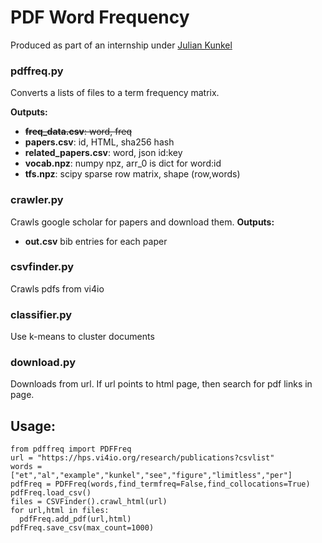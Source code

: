 # PDF  Word Frequency
Produced as part of an internship under [Julian Kunkel](https://hps.vi4io.org/about/people/julian_kunkel)

### pdffreq.py
Converts a lists of files to a term frequency matrix.

**Outputs:**

 - ~~**freq_data.csv**: word, freq~~
 - **papers.csv**: id, HTML, sha256 hash
 - **related_papers.csv**: word, json id:key  
 - **vocab.npz**: numpy npz, arr_0 is dict for word:id
 - **tfs.npz**: scipy sparse row matrix, shape (row,words)

### crawler.py
Crawls google scholar for papers and download them.
**Outputs:**
  - **out.csv** bib entries for each paper

### csvfinder.py
Crawls pdfs from vi4io

### classifier.py
Use k-means to cluster documents

### download.py
Downloads from url. If url points to html page, then search for pdf links in page.



## Usage:
```
from pdffreq import PDFFreq
url = "https://hps.vi4io.org/research/publications?csvlist"
words = ["et","al","example","kunkel","see","figure","limitless","per"]
pdfFreq = PDFFreq(words,find_termfreq=False,find_collocations=True)
pdfFreq.load_csv()
files = CSVFinder().crawl_html(url)
for url,html in files:
  pdfFreq.add_pdf(url,html)
pdfFreq.save_csv(max_count=1000)

```
